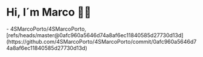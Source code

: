 <h1>Hi, I´m Marco 👋🏻</h1>
<!-- START gadpp -->
- 4SMarcoPorto/4SMarcoPorto, [refs/heads/master@0afc960a5646d74a8af6ec11840585d27730d13d](https://github.com/4SMarcoPorto/4SMarcoPorto/commit/0afc960a5646d74a8af6ec11840585d27730d13d)
